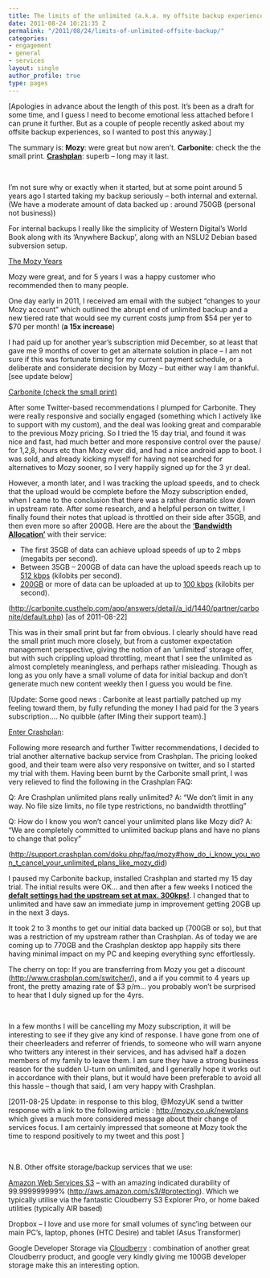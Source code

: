 ```yaml
---
title: The limits of the unlimited (a.k.a. my offsite backup experiences)
date: 2011-08-24 10:21:35 Z
permalink: "/2011/08/24/limits-of-unlimited-offsite-backup/"
categories:
- engagement
- general
- services
layout: single
author_profile: true
type: pages
---
```


[Apologies in advance about the length of this post. It&#8217;s been as a draft for some time, and I guess I need to become emotional less attached before I can prune it further. But as a couple of people recently asked about my offsite backup experiences, so I wanted to post this anyway.]

The summary is: **Mozy**: were great but now aren&#8217;t. **Carbonite**: check the the small print. <span style="text-decoration: underline;"><strong>Crashplan</strong></span>: superb &#8211; long may it last.

&nbsp;

I’m not sure why or exactly when it started, but at some point around 5 years ago I started taking my backup seriously – both internal and external. (We have a moderate amount of data backed up : around 750GB (personal not business))

For internal backups I really like the simplicity of Western Digital’s World Book along with its ‘Anywhere Backup’, along with an NSLU2 Debian based subversion setup.

<span style="text-decoration: underline;">The Mozy Years</span>

Mozy were great, and for 5 years I was a happy customer who recommended then to many people.

One day early in 2011, I received am email with the subject “changes to your Mozy account” which outlined the abrupt end of unlimited backup and a new tiered rate that would see my current costs jump from $54 per yer to $70 per month! (**a 15x increase**)

I had paid up for another year’s subscription mid December, so at least that gave me 9 months of cover to get an alternate solution in place – I am not sure if this was fortunate timing for my current payment schedule, or a deliberate and considerate decision by Mozy – but either way I am thankful. [see update below]

<span style="text-decoration: underline;">Carbonite (check the small print)</span>

After some Twitter-based recommendations I plumped for Carbonite. They were really responsive and socially engaged (something which I actively like to support with my custom), and the deal was looking great and comparable to the previous Mozy pricing. So I tried the 15 day trial, and found it was nice and fast, had much better and more responsive control over the pause/ for 1,2,8, hours etc than Mozy ever did, and had a nice android app to boot. I was sold, and already kicking myself for having not searched for alternatives to Mozy sooner, so I very happily signed up for the 3 yr deal.

However, a month later, and I was tracking the upload speeds, and to check that the upload would be complete before the Mozy subscription ended, when I came to the conclusion that there was a rather dramatic slow down in upstream rate. After some research, and a helpful person on twitter, I finally found their notes that upload is throttled on their side after 35GB, and then even more so after 200GB. Here are the about the **<span style="text-decoration: underline;">&#8216;Bandwidth Allocation&#8217;</span>** with their service:

  * The first 35GB of data can achieve upload speeds of up to 2 mbps (megabits per second).
  * Between 35GB &#8211; 200GB of data can have the upload speeds reach up to <span style="text-decoration: underline;">512 kbps</span> (kilobits per second).
  * <span style="text-decoration: underline;">200GB</span> or more of data can be uploaded at up to <span style="text-decoration: underline;">100 kbps</span> (kilobits per second).

(<a title="Carbonite Bandwidth allocation" href="http://carbonite.custhelp.com/app/answers/detail/a_id/1440/partner/carbonite/default.php" target="_blank">http://carbonite.custhelp.com/app/answers/detail/a_id/1440/partner/carbonite/default.php)</a> [as of 2011-08-22]

This was in their small print but far from obvious. I clearly should have read the small print much more closely, but from a customer expectation management perspective, giving the notion of an ‘unlimited’ storage offer, but with such crippling upload throttling, meant that I see the unlimited as almost completely meaningless, and perhaps rather misleading. Though as long as you only have a small volume of data for initial backup and don&#8217;t generate much new content weekly then I guess you would be fine.

[Update: Some good news : Carbonite at least partially patched up my feeling toward them, by fully refunding the money I had paid for the 3 years subscription…. No quibble (after IMing their support team).]

<span style="text-decoration: underline;">Enter Crashplan</span>:

Following more research and further Twitter recommendations, I decided to trial another alternative backup service from Crashplan. The pricing looked good, and their team were also very responsive on twitter, and so I started my trial with them. Having been burnt by the Carbonite small print, I was very relieved to find the following in the Crashplan FAQ:

Q: Are Crashplan unlimited plans really unlimited? A: “We don’t limit in any way. No file size limits, no file type restrictions, no bandwidth throttling”

Q: How do I know you won’t cancel your unlimited plans like Mozy did? A: “We are completely committed to unlimited backup plans and have no plans to change that policy”

(<a title="http://support.crashplan.com/doku.php/faq/mozy#how_do_i_know_you_won_t_cancel_your_unlimited_plans_like_mozy_did" href="http://support.crashplan.com/doku.php/faq/mozy#how_do_i_know_you_won_t_cancel_your_unlimited_plans_like_mozy_did" target="_blank">http://support.crashplan.com/doku.php/faq/mozy#how_do_i_know_you_won_t_cancel_your_unlimited_plans_like_mozy_did</a>)

I paused my Carbonite backup, installed Crashplan and started my 15 day trial. The initial results were OK… and then after a few weeks I noticed the **<span style="text-decoration: underline;">defalt settings had the upstream set at max. 300kps!</span>**. I changed that to unlimited and have saw an immediate jump in improvement getting 20GB up in the next 3 days.

It took 2 to 3 months to get our initial data backed up (700GB or so), but that was a restriction of my upstream rather than Crashplan. As of today we are coming up to 770GB and the Crashplan desktop app happily sits there having minimal impact on my PC and keeping everything sync effortlessly.

The cherry on top: If you are transferring from Mozy you get a discount (http://www.crashplan.com/switcher/), and a if you commit to 4 years up front, the pretty amazing rate of $3 p/m&#8230; you probably won&#8217;t be surprised to hear that I duly signed up for the 4yrs.

&nbsp;

In a few months I will be cancelling my Mozy subscription, it will be interesting to see if they give any kind of response. I have gone from one of their cheerleaders and referrer of friends, to someone who will warn anyone who twitters any interest in their services, and has advised half a dozen members of my family to leave them. I am sure they have a strong business reason for the sudden U-turn on unlimited, and I generally hope it works out in accordance with their plans, but it would have been preferable to avoid all this hassle &#8211; though that said, I am very happy with Crashplan.

[2011-08-25 Update: in response to this blog, @MozyUK send a twitter response with a link to the following article : <a title="http://mozy.co.uk/newplans" href="http://mozy.co.uk/newplans" target="_blank">http://mozy.co.uk/newplans</a> which gives a much more considered message about their change of services focus. I am certainly impressed that someone at Mozy took the time to respond positively to my tweet and this post ]

&nbsp;

N.B. Other offsite storage/backup services that we use:

<a title="Amazon Web Services S3" href="http://aws.amazon.com/s3/" target="_blank">Amazon Web Services S3</a> – with an amazing indicated durability of 99.999999999% (http://aws.amazon.com/s3/#protecting). Which we typically utilise via the fantastic Cloudberry S3 Explorer Pro, or home baked utilities (typically AIR based)

Dropbox – I love and use more for small volumes of sync’ing between our main PC’s, laptop, phones (HTC Desire) and tablet (Asus Transformer)

Google Developer Storage via <a title="CloudBerry" href="http://www.cloudberrylab.com/" target="_blank">Cloudberry</a> : combination of another great Cloudberry product, and google very kindly giving me 100GB developer storage make this an interesting option.
